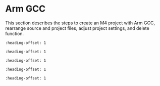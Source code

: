 # Arm GCC

This section describes the steps to create an M4 project with Arm GCC, rearrange source and project files, adjust project settings, and delete function.


```{include} ../topics/create_an_m4_project_002.md
:heading-offset: 1
```

```{include} ../topics/rearrange_source_files_002.md
:heading-offset: 1
```

```{include} ../topics/rearrange_project_files_002.md
:heading-offset: 1
```

```{include} ../topics/adjust_project_setting.md
:heading-offset: 1
```

```{include} ../topics/delete_function_002.md
:heading-offset: 1
```

